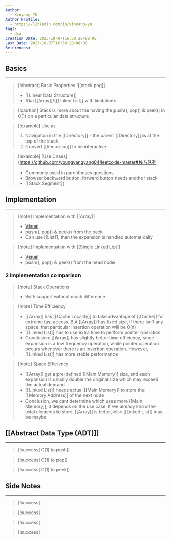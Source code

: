 ```yaml
---
Author:
  - Xinyang YU
Author Profile:
  - https://linkedin.com/in/xinyang-yu
tags:
  - dsa
Creation Date: 2023-10-07T16:38:28+08:00
Last Date: 2023-10-07T16:38:28+08:00
References:
---
```

## Basics
---
>[!abstract] Basic Properties
>![[stack.png]]
>- [[Linear Data Structure]]
>- Aka [[Array]]/[[Linked List]] with limitations


>[!caution] Stack is more about the having the push(), pop() & peek() in O(1) on a particular data structure 


>[!example] Use as
>1. Navigation in the [[Directory]] - the parent [[Directory]] is at the top of the stack
>2. Convert [[Recursion]] to be interactive

>[!example] [Use Cases](https://github.com/youngyangyang04/leetcode-master#栈与队列
>- Commonly used in parentheses questions
>- Browser backward button, forward button needs another stack
>- [[Stack Segment]]

## Implementation
---

>[!note] Implementation with [[Array]]
>
>- [Visual](https://www.hello-algo.com/chapter_stack_and_queue/stack/#2)
>- push(), pop() & peek() from the back
>- Can use [[List]], then the expansion is handled automatically

>[!note] Implementation with [[Single Linked List]]
>- [Visual](https://www.hello-algo.com/chapter_stack_and_queue/stack/#1)
>- push(), pop() & peek() from the head node

### 2 implementation comparison
>[!note] Stack Operations
>- Both support without much difference

>[!note] Time Efficiency
>- [[Array]] has [[Cache Locality]] to take advantage of [[Cache]] for extreme fast access. But [[Array]] has fixed size, if there isn't any space, that particular insertion operation will be O(n)
>- [[Linked List]] has to use extra time to perform pointer operation 
>- Conclusion: [[Array]] has slightly better time efficiency, since expansion is a low frequency operation, while pointer operation occurs whenever there is an insertion operation. However, [[Linked List]] has more stable performance

>[!note] Space Efficiency
>- [[Array]] get a pre-defined [[Main Memory]] size, and each expansion is usually double the original size which may exceed the actual demand
>- [[Linked List]] needs actual [[Main Memory]] to store the [[Memory Address]] of the next node
>- Conclusion, we cant determine which uses more [[Main Memory]], it depends on the use case. If we already know the total elements to store, [[Array]] is better, else [[Linked List]] may be maybe

## [[Abstract Data Type (ADT)]]
---
>[!success] O(1) to push()

>[!success] O(1) to pop()

>[!success] O(1) to peek()


## Side Notes
---
>[!success]

>[!success] 

>[!success] 

>[!success] 